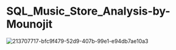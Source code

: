 # SQL_Music_Store_Analysis-by-Mounojit
![213707717-bfc9f479-52d9-407b-99e1-e94db7ae10a3](https://github.com/user-attachments/assets/db442488-1538-49ab-afd5-6a535196c50e)

